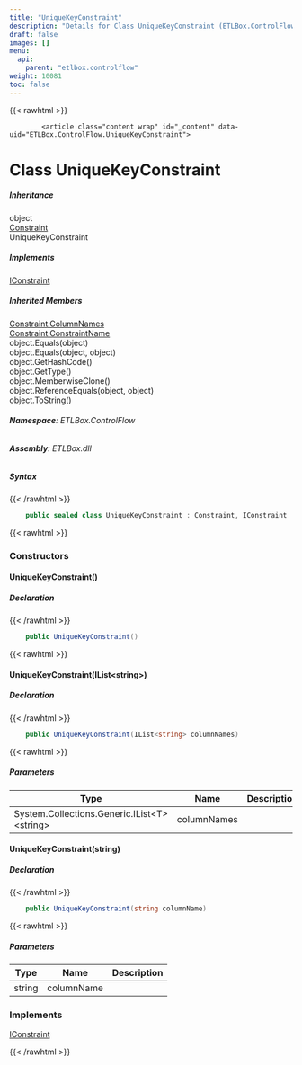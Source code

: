 ```yaml
---
title: "UniqueKeyConstraint"
description: "Details for Class UniqueKeyConstraint (ETLBox.ControlFlow)"
draft: false
images: []
menu:
  api:
    parent: "etlbox.controlflow"
weight: 10081
toc: false
---
```


{{< rawhtml >}}

            <article class="content wrap" id="_content" data-uid="ETLBox.ControlFlow.UniqueKeyConstraint">
  <h1 id="ETLBox_ControlFlow_UniqueKeyConstraint" data-uid="ETLBox.ControlFlow.UniqueKeyConstraint" class="text-break">Class UniqueKeyConstraint
</h1>
  <div class="markdown level0 summary"></div>
  <div class="markdown level0 conceptual"></div>
  <div class="inheritance">
    <h5>Inheritance</h5>
    <div class="level0"><span class="xref">object</span></div>
    <div class="level1"><a class="xref" href="/api/etlbox.controlflow/constraint">Constraint</a></div>
    <div class="level2"><span class="xref">UniqueKeyConstraint</span></div>
  </div>
  <div class="implements">
    <h5>Implements</h5>
    <div><a class="xref" href="/api/etlbox.controlflow/iconstraint">IConstraint</a></div>
  </div>
  <div class="inheritedMembers">
    <h5>Inherited Members</h5>
    <div>
      <a class="xref" href="/api/etlbox.controlflow/constraint#ETLBox_ControlFlow_Constraint_ColumnNames">Constraint.ColumnNames</a>
    </div>
    <div>
      <a class="xref" href="/api/etlbox.controlflow/constraint#ETLBox_ControlFlow_Constraint_ConstraintName">Constraint.ConstraintName</a>
    </div>
    <div>
      <span class="xref">object.Equals(object)</span>
    </div>
    <div>
      <span class="xref">object.Equals(object, object)</span>
    </div>
    <div>
      <span class="xref">object.GetHashCode()</span>
    </div>
    <div>
      <span class="xref">object.GetType()</span>
    </div>
    <div>
      <span class="xref">object.MemberwiseClone()</span>
    </div>
    <div>
      <span class="xref">object.ReferenceEquals(object, object)</span>
    </div>
    <div>
      <span class="xref">object.ToString()</span>
    </div>
  </div>
<h6><strong>Namespace</strong>: ETLBox.ControlFlow</h6>
  <h6><strong>Assembly</strong>: ETLBox.dll</h6>
  <h5 id="ETLBox_ControlFlow_UniqueKeyConstraint_syntax">Syntax</h5>
{{< /rawhtml >}}

```C#
    public sealed class UniqueKeyConstraint : Constraint, IConstraint
```

{{< rawhtml >}}
  <h3 id="constructors">Constructors
</h3>
  <a id="ETLBox_ControlFlow_UniqueKeyConstraint__ctor_" data-uid="ETLBox.ControlFlow.UniqueKeyConstraint.#ctor*"></a>
  <h4 id="ETLBox_ControlFlow_UniqueKeyConstraint__ctor" data-uid="ETLBox.ControlFlow.UniqueKeyConstraint.#ctor">UniqueKeyConstraint()</h4>
  <div class="markdown level1 summary"></div>
  <div class="markdown level1 conceptual"></div>
  <h5 class="declaration">Declaration</h5>
{{< /rawhtml >}}

```C#
    public UniqueKeyConstraint()
```

{{< rawhtml >}}
  <a id="ETLBox_ControlFlow_UniqueKeyConstraint__ctor_" data-uid="ETLBox.ControlFlow.UniqueKeyConstraint.#ctor*"></a>
  <h4 id="ETLBox_ControlFlow_UniqueKeyConstraint__ctor_System_Collections_Generic_IList_System_String__" data-uid="ETLBox.ControlFlow.UniqueKeyConstraint.#ctor(System.Collections.Generic.IList{System.String})">UniqueKeyConstraint(IList&lt;string&gt;)</h4>
  <div class="markdown level1 summary"></div>
  <div class="markdown level1 conceptual"></div>
  <h5 class="declaration">Declaration</h5>
{{< /rawhtml >}}

```C#
    public UniqueKeyConstraint(IList<string> columnNames)
```

{{< rawhtml >}}
  <h5 class="parameters">Parameters</h5>
  <table class="table table-bordered table-striped table-condensed">
    <thead>
      <tr>
        <th>Type</th>
        <th>Name</th>
        <th>Description</th>
      </tr>
    </thead>
    <tbody>
      <tr>
        <td><span class="xref">System.Collections.Generic.IList&lt;T&gt;</span>&lt;<span class="xref">string</span>&gt;</td>
        <td><span class="parametername">columnNames</span></td>
        <td></td>
      </tr>
    </tbody>
  </table>
  <a id="ETLBox_ControlFlow_UniqueKeyConstraint__ctor_" data-uid="ETLBox.ControlFlow.UniqueKeyConstraint.#ctor*"></a>
  <h4 id="ETLBox_ControlFlow_UniqueKeyConstraint__ctor_System_String_" data-uid="ETLBox.ControlFlow.UniqueKeyConstraint.#ctor(System.String)">UniqueKeyConstraint(string)</h4>
  <div class="markdown level1 summary"></div>
  <div class="markdown level1 conceptual"></div>
  <h5 class="declaration">Declaration</h5>
{{< /rawhtml >}}

```C#
    public UniqueKeyConstraint(string columnName)
```

{{< rawhtml >}}
  <h5 class="parameters">Parameters</h5>
  <table class="table table-bordered table-striped table-condensed">
    <thead>
      <tr>
        <th>Type</th>
        <th>Name</th>
        <th>Description</th>
      </tr>
    </thead>
    <tbody>
      <tr>
        <td><span class="xref">string</span></td>
        <td><span class="parametername">columnName</span></td>
        <td></td>
      </tr>
    </tbody>
  </table>
  <h3 id="implements">Implements</h3>
  <div>
      <a class="xref" href="/api/etlbox.controlflow/iconstraint">IConstraint</a>
  </div>

{{< /rawhtml >}}
